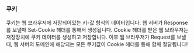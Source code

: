 ### 쿠키

쿠키는 웹 브라우저에 저장되어있는 키-값 형식의 데이터입니다. 웹 서버가 Response를 보낼때 Set-Cookie 헤더를 통해서 생성됩니다. Cookie 헤더를 받은 웹 브라우저는 저장장치에 쿠키 데이터를 생성하고 저장합니다. 이후 웹 브라우저가 Request를 보낼 때, 웹 서버의 도메인에 해당되는 모든 쿠키값이 Cookie 헤더를 통해 함께 절달됩니다!